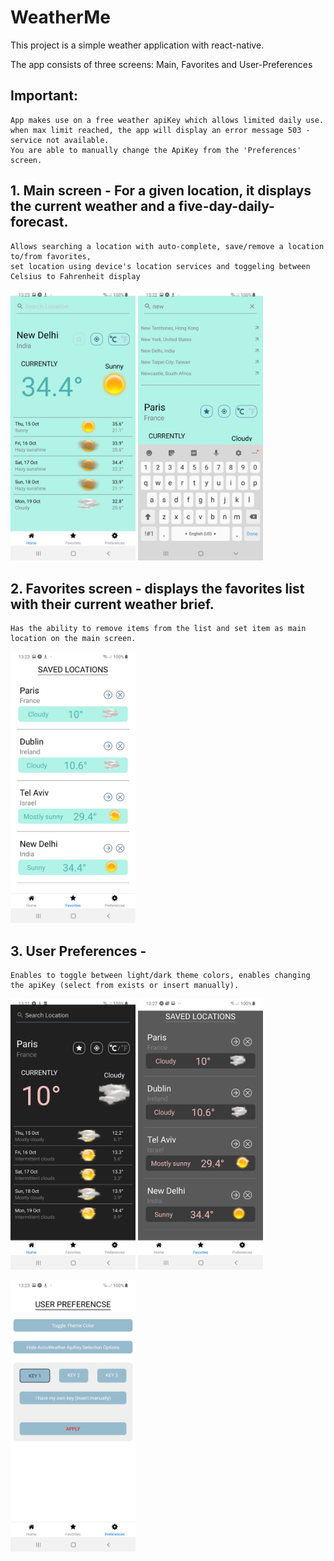 # WeatherMe

This project is a simple weather application with react-native.

The app consists of three screens: Main, Favorites and User-Preferences

## Important:
    App makes use on a free weather apiKey which allows limited daily use.
    when max limit reached, the app will display an error message 503 - service not available.
    You are able to manually change the ApiKey from the 'Preferences' screen.
    
## 1. Main screen - For a given location, it displays the current weather and a five-day-daily-forecast.
    Allows searching a location with auto-complete, save/remove a location to/from favorites,
    set location using device's location services and toggeling between Celsius to Fahrenheit display
    
<p float="left">
    <img src="https://github.com/avieldr/WeatherMe/blob/master/screenshots/home.jpg" width="200"  />
    <img src="https://github.com/avieldr/WeatherMe/blob/master/screenshots/search.jpg" width="200" />
</p>
   
## 2. Favorites screen - displays the favorites list with their current weather brief. 
    Has the ability to remove items from the list and set item as main location on the main screen.
    
    
<img src="https://github.com/avieldr/WeatherMe/blob/master/screenshots/fav.jpg" width="200"  />

## 3. User Preferences - 
    Enables to toggle between light/dark theme colors, enables changing the apiKey (select from exists or insert manually).
<p float="left">
    <img src="https://github.com/avieldr/WeatherMe/blob/master/screenshots/home-dark.jpg" width="200"  />
    <img src="https://github.com/avieldr/WeatherMe/blob/master/screenshots/fav-dark.jpg" width="200"  />
</p>
<img src="https://github.com/avieldr/WeatherMe/blob/master/screenshots/user_pref.jpg" width="200"  />
